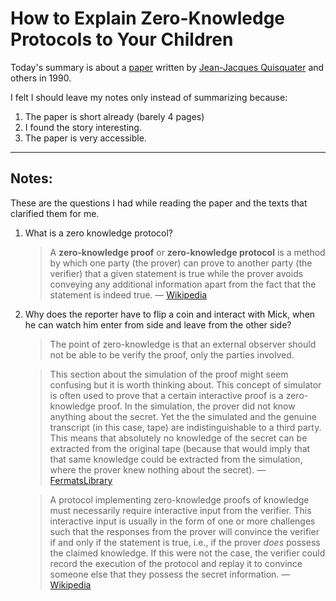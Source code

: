 # How to Explain Zero-Knowledge Protocols to Your Children


Today's summary is about a [paper](https://pages.cs.wisc.edu/~mkowalcz/628.pdf) written by  [Jean-Jacques Quisquater](https://en.m.wikipedia.org/wiki/Jean-Jacques_Quisquater) and others in 1990.

I felt I should  leave my notes only instead of summarizing because:
1. The paper is short already (barely 4 pages)
2. I found the story interesting.
3. The paper is very accessible.

-----

## Notes:
These are the questions I had while reading the paper and the texts that clarified them for me.
1. What is a zero knowledge protocol?
    > A **zero-knowledge proof** or **zero-knowledge protocol** is a method by which one party (the prover) can prove to another party (the verifier) that a given statement is true while the prover avoids conveying any additional information apart from the fact that the statement is indeed true. — [Wikipedia](https://en.wikipedia.org/wiki/Zero-knowledge_proof)  
2. Why does the reporter have to flip a coin and interact with Mick, when he can watch him enter from side and leave from the other side?
    > The point of zero-knowledge is that an external observer should not be able to be verify the proof, only the parties involved.  

    > This section about the simulation of the proof might seem confusing but it is worth thinking about. This concept of simulator is often used to prove that a certain interactive proof is a zero-knowledge proof. In the simulation, the prover did not know anything about the secret. Yet the the simulated and the genuine transcript (in this case, tape) are indistinguishable to a third party. This means that absolutely no knowledge of the secret can be extracted from the original tape (because that would imply that that same knowledge could be extracted from the simulation, where the prover knew nothing about the secret). — [FermatsLibrary](https://fermatslibrary.com/s/how-to-explain-zero-knowledge-protocols-to-your-children)  

    > A protocol implementing zero-knowledge proofs of knowledge must necessarily require interactive input from the verifier. This interactive input is usually in the form of one or more challenges such that the responses from the prover will convince the verifier if and only if the statement is true, i.e., if the prover _does_ possess the claimed knowledge. If this were not the case, the verifier could record the execution of the protocol and replay it to convince someone else that they possess the secret information. — [Wikipedia](https://en.wikipedia.org/wiki/Zero-knowledge_proof)  